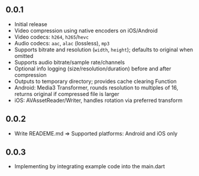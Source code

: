 ## 0.0.1
- Initial release
- Video compression using native encoders on iOS/Android
- Video codecs: `h264`, `h265`/`hevc`
- Audio codecs: `aac`, `alac` (lossless), `mp3`
- Supports bitrate and resolution (`width`, `height`); defaults to original when omitted
- Supports audio bitrate/sample rate/channels
- Optional info logging (size/resolution/duration) before and after compression
- Outputs to temporary directory; provides cache clearing Function
- Android: Media3 Transformer, rounds resolution to multiples of 16, returns original if compressed file is larger
- iOS: AVAssetReader/Writer, handles rotation via preferred transform


## 0.0.2
- Write READEME.md => Supported platforms: Android and iOS only

## 0.0.3
- Implementing by integrating example code into the main.dart